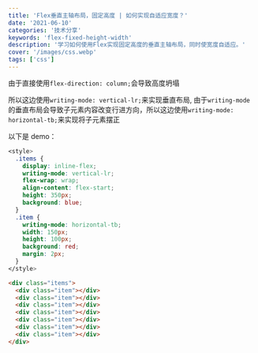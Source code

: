 ```yaml
---
title: 'Flex垂直主轴布局，固定高度 | 如何实现自适应宽度？'
date: '2021-06-10'
categories: '技术分享'
keywords: 'flex-fixed-height-width'
description: '学习如何使用Flex实现固定高度的垂直主轴布局，同时使宽度自适应。'
cover: '/images/css.webp'
tags: ['css']
---
```


由于直接使用`flex-direction: column;`会导致高度坍塌

所以这边使用`writing-mode: vertical-lr;`来实现垂直布局, 由于`writing-mode`的垂直布局会导致子元素内容改变行进方向，所以这边使用`writing-mode: horizontal-tb;`来实现将子元素摆正

以下是 demo：

```css
<style>
  .items {
    display: inline-flex;
    writing-mode: vertical-lr;
    flex-wrap: wrap;
    align-content: flex-start;
    height: 350px;
    background: blue;
  }
  .item {
    writing-mode: horizontal-tb;
    width: 150px;
    height: 100px;
    background: red;
    margin: 2px;
  }
</style>
```
```html
<div class="items">
  <div class="item"></div>
  <div class="item"></div>
  <div class="item"></div>
  <div class="item"></div>
  <div class="item"></div>
  <div class="item"></div>
  <div class="item"></div>
</div>
```
